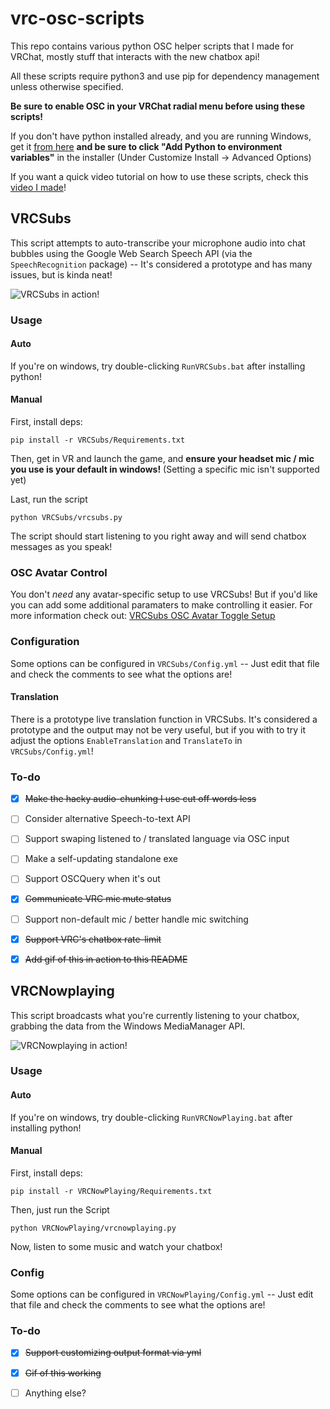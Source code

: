 # vrc-osc-scripts
This repo contains various python OSC helper scripts that I made for VRChat, mostly stuff that interacts with the new chatbox api!

All these scripts require python3 and use pip for dependency management unless otherwise specified.

**Be sure to enable OSC in your VRChat radial menu before using these scripts!**

If you don't have python installed already, and you are running Windows, get it [from here](https://www.python.org/ftp/python/3.10.6/python-3.10.6-amd64.exe) **and be sure to click "Add Python to environment variables"** in the installer (Under Customize Install -> Advanced Options)

If you want a quick video tutorial on how to use these scripts, check this [video I made](https://www.youtube.com/watch?v=y9XOGtOaIV8)!

## VRCSubs
This script attempts to auto-transcribe your microphone audio into chat bubbles using the Google Web Search Speech API (via the `SpeechRecognition` package) -- It's considered a prototype and has many issues, but is kinda neat!

![VRCSubs in action!](https://raw.githubusercontent.com/cyberkitsune/vrc-osc-scripts/main/img/subtitles.gif)

### Usage
#### Auto
If you're on windows, try double-clicking `RunVRCSubs.bat` after installing python!

#### Manual
First, install deps:
```
pip install -r VRCSubs/Requirements.txt
```

Then, get in VR and launch the game, and **ensure your headset mic / mic you use is your default in windows!** (Setting a specific mic isn't supported yet)

Last, run the script
```
python VRCSubs/vrcsubs.py
```

The script should start listening to you right away and will send chatbox messages as you speak!

### OSC Avatar Control
You don't _need_ any avatar-specific setup to use VRCSubs! But if you'd like you can add some additional paramaters to make controlling it easier. For more information check out: [VRCSubs OSC Avatar Toggle Setup](https://github.com/cyberkitsune/vrc-osc-scripts/wiki/VRCSubs-OSC-Avatar-Toggle-Setup)

### Configuration
Some options can be configured in `VRCSubs/Config.yml` -- Just edit that file and check the comments to see what the options are!

#### Translation
There is a prototype live translation function in VRCSubs. It's considered a prototype and the output may not be very useful, but if you with to try it adjust the options `EnableTranslation` and `TranslateTo` in `VRCSubs/Config.yml`!

### To-do
- [x] ~~Make the hacky audio-chunking I use cut off words less~~
- [ ] Consider alternative Speech-to-text API
- [ ] Support swaping listened to / translated language via OSC input
- [ ] Make a self-updating standalone exe
- [ ] Support OSCQuery when it's out
- [x] ~~Communicate VRC mic mute status~~
- [ ] Support non-default mic / better handle mic switching
- [X] ~~Support VRC's chatbox rate-limit~~
- [x] ~~Add gif of this in action to this README~~


## VRCNowplaying
This script broadcasts what you're currently listening to your chatbox, grabbing the data from the Windows MediaManager API.

![VRCNowplaying in action!](https://raw.githubusercontent.com/cyberkitsune/vrc-osc-scripts/main/img/nowplaying.gif)

### Usage
#### Auto
If you're on windows, try double-clicking `RunVRCNowPlaying.bat` after installing python!

#### Manual
First, install deps:
```
pip install -r VRCNowPlaying/Requirements.txt
```

Then, just run the Script
```
python VRCNowPlaying/vrcnowplaying.py
```

Now, listen to some music and watch your chatbox!

### Config
Some options can be configured in `VRCNowPlaying/Config.yml` -- Just edit that file and check the comments to see what the options are!

### To-do
- [x] ~~Support customizing output format via yml~~
- [x] ~~Gif of this working~~
- [ ] Anything else?

